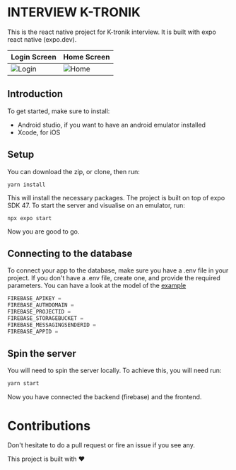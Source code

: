 # INTERVIEW K-TRONIK

This is the react native project for K-tronik interview. It is built with expo react native (expo.dev).

| Login Screen                                           | Home Screen                                           |
| ------------------------------------------------------ | ----------------------------------------------------- |
| ![Login](https://user-images.githubusercontent.com/91855362/216076363-d60d0a25-11ef-4187-87d9-bf3b00d81267.png) | ![Home](https://user-images.githubusercontent.com/91855362/216076462-aa9cf218-3eff-4cfd-88b8-88d0de73c1d2.png) |

## Introduction

To get started, make sure to install:

- Android studio, if you want to have an android emulator installed
- Xcode, for iOS

## Setup

You can download the zip, or clone, then run:

```
yarn install
```

This will install the necessary packages. The project is built on top of expo SDK 47.
To start the server and visualise on an emulator, run:

```
npx expo start
```

Now you are good to go.

## Connecting to the database

To connect your app to the database, make sure you have a .env file in your project.
If you don't have a .env file, create one, and provide the required parameters. You can have a look at the model of the [example](.env.example)

```js
FIREBASE_APIKEY =
FIREBASE_AUTHDOMAIN =
FIREBASE_PROJECTID =
FIREBASE_STORAGEBUCKET =
FIREBASE_MESSAGINGSENDERID =
FIREBASE_APPID =
```

## Spin the server

You will need to spin the server locally. To achieve this, you will need run:

```js
yarn start
```

Now you have connected the backend (firebase) and the frontend.

# Contributions

Don't hesitate to do a pull request or fire an issue if you see any.

This project is built with ❤️
